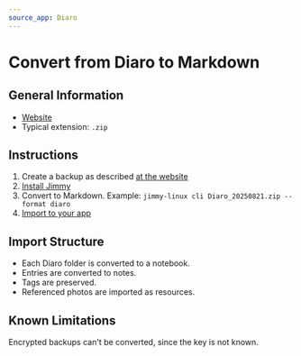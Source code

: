 ```yaml
---
source_app: Diaro
---
```


# Convert from Diaro to Markdown

## General Information

- [Website](https://diaroapp.com/)
- Typical extension: `.zip`

## Instructions

1. Create a backup as described [at the website](https://diaroapp.com/faq/how-do-i-backup-my-data-2/)
2. [Install Jimmy](../index.md#installation)
3. Convert to Markdown. Example: `jimmy-linux cli Diaro_20250821.zip --format diaro`
4. [Import to your app](../import_instructions.md)

## Import Structure

- Each Diaro folder is converted to a notebook.
- Entries are converted to notes.
- Tags are preserved.
- Referenced photos are imported as resources.

## Known Limitations

Encrypted backups can't be converted, since the key is not known.
